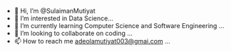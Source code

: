 - 👋 Hi, I’m @SulaimanMutiyat
- 👀 I’m interested in Data Science...
- 🌱 I’m currently learning Computer Science and Software Engineering ...
- 💞️ I’m looking to collaborate on coding  ...
- 📫 How to reach me adeolamutiyat003@gmai.com ...

<!---
SulaimanMutiyat/SulaimanMutiyat is a ✨ special ✨ repository because its `README.md` (this file) appears on your GitHub profile.
You can click the Preview link to take a look at your changes.
--->
